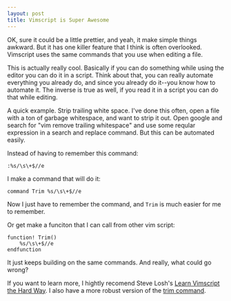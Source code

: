 ```yaml
---
layout: post
title: Vimscript is Super Awesome
---
```


OK, sure it could be a little prettier, and yeah, it make simple things awkward. But it has one killer feature that I think is often overlooked. Vimscript uses the same commands that you use when editing a file.

This is actually really cool. Basically if you can do something while using the editor you can do it in a script. Think about that, you can really automate everything you already do, and since you already do it--you know how to automate it. The inverse is true as well, if you read it in a script you can do that while editing.

A quick example. Strip trailing white space. I've done this often, open a file with a ton of garbage whitespace, and want to strip it out. Open google and search for "vim remove trailing whitespace" and use some reqular expression in a search and replace command. But this can be automated easily.

Instead of having to remember this command:

    :%s/\s\+$//e

I make a command that will do it:

    command Trim %s/\s\+$//e

Now I just have to remember the command, and `Trim` is much easier for me to remember.

Or get make a funciton that I can call from other vim script:

    function! Trim()
        %s/\s\+$//e
    endfunction

It just keeps building on the same commands. And really, what could go wrong?

If you want to learn more, I hightly recomend Steve Losh's [Learn Vimscript the Hard Way](http://learnvimscriptthehardway.stevelosh.com/). I also have a more robust version of the [trim command](https://github.com/csexton/trailertrash.vim).
